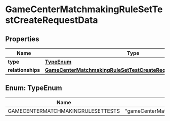 

# GameCenterMatchmakingRuleSetTestCreateRequestData


## Properties

| Name | Type | Description | Notes |
|------------ | ------------- | ------------- | -------------|
|**type** | [**TypeEnum**](#TypeEnum) |  |  |
|**relationships** | [**GameCenterMatchmakingRuleSetTestCreateRequestDataRelationships**](GameCenterMatchmakingRuleSetTestCreateRequestDataRelationships.md) |  |  |



## Enum: TypeEnum

| Name | Value |
|---- | -----|
| GAMECENTERMATCHMAKINGRULESETTESTS | &quot;gameCenterMatchmakingRuleSetTests&quot; |



